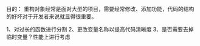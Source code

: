 目的：
  重构对象经常是面对大型的项目，需要经常修改、添加功能，代码的结构的好坏对于开发者来说就显得很重要。

1、对过长的函数进行分割
2、更改变量名称以提高代码清晰度
3、是否需要去掉临时变量？性能上进行考虑
